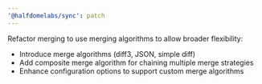 ```yaml
---
'@halfdomelabs/sync': patch
---
```


Refactor merging to use merging algorithms to allow broader flexibility:

- Introduce merge algorithms (diff3, JSON, simple diff)
- Add composite merge algorithm for chaining multiple merge strategies
- Enhance configuration options to support custom merge algorithms
